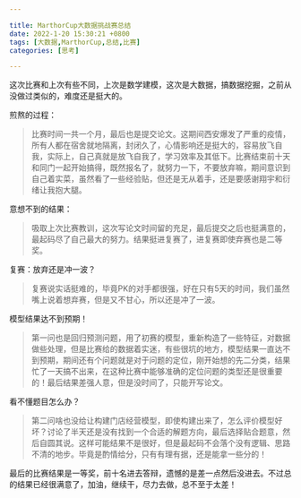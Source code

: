 ```yaml
---

title: MarthorCup大数据挑战赛总结
date: 2022-1-20 15:30:21 +0800
tags: [大数据,MarthorCup,总结,比赛]
categories: [思考]

---
```


这次比赛和上次有些不同，上次是数学建模，这次是大数据，搞数据挖掘，之前从没做过类似的，难度还是挺大的。

煎熬的过程：

> 比赛时间一共一个月，最后也是提交论文。这期间西安爆发了严重的疫情，所有人都在宿舍就地隔离，封闭久了，心情影响还是挺大的，容易放飞自我，实际上，自己真就是放飞自我了，学习效率及其低下。比赛结束前十天和同门一起开始搞得，既然报名了，就努力一下，不要放弃嘛，期间意识到自己着实菜，虽然看了一些经验贴，但还是无从着手，还是要感谢翔宇和衍绪让我抱大腿。

意想不到的结果：

>吸取上次比赛教训，这次写论文时间留的充足，最后提交之后也挺满意的，最起码尽了自己最大的努力。结果挺进复赛了，进复赛即使弃赛也是二等奖。

复赛：放弃还是冲一波？

> 复赛说实话挺难的，毕竟PK的对手都很强，好在只有5天的时间，我们虽然嘴上说着想弃赛，但是又不甘心，所以还是冲了一波。

模型结果达不到预期！

> 第一问也是回归预测问题，用了初赛的模型，重新构造了一些特征，对数据做些处理，但是比赛给的数据着实迷，有些很坑的地方，模型结果一直达不到预期，期间还有个问题就是对于问题的定位，刚开始想的先二分类，结果忙了一天搞不出来，在这种比赛中能够准确的定位问题的类型还是很重要的！最后结果差强人意，但是没时间了，只能开写论文。

看不懂题目怎么办？

> 第二问啥也没给让构建门店经营模型，即使构建出来了，怎么评价模型好坏？讨论了半天还是没有找到一个合适的解题方向，最后选择贴合题意，然后自圆其说。这样可能结果不是很好，但是最起码不会落个没有逻辑、思路不清的地步。毕竟是酌情给分，只有有理有据，还是能拿一些分的！

最后的比赛结果是一等奖，前十名进去答辩，遗憾的是差一点然后没进去。不过总的结果已经很满意了，加油，继续干，尽力去做，总不至于太差！

